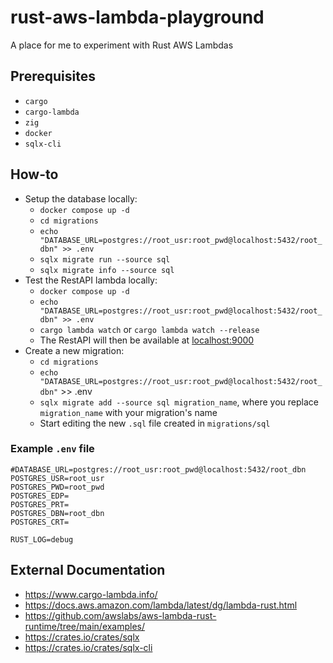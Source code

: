 # rust-aws-lambda-playground
A place for me to experiment with Rust AWS Lambdas

## Prerequisites

- `cargo`
- `cargo-lambda`
- `zig`
- `docker`
- `sqlx-cli`

## How-to

- Setup the database locally:
  - `docker compose up -d`
  - `cd migrations`
  - `echo "DATABASE_URL=postgres://root_usr:root_pwd@localhost:5432/root_dbn" >> .env`
  - `sqlx migrate run --source sql`
  - `sqlx migrate info --source sql`
- Test the RestAPI lambda locally:
  - `docker compose up -d`
  - `echo "DATABASE_URL=postgres://root_usr:root_pwd@localhost:5432/root_dbn" >> .env`
  - `cargo lambda watch` or `cargo lambda watch --release`
  - The RestAPI will then be available at [localhost:9000](http://localhost:9000)
- Create a new migration:
  - `cd migrations`
  - `echo "DATABASE_URL=postgres://root_usr:root_pwd@localhost:5432/root_dbn"` >> .env
  - `sqlx migrate add --source sql migration_name`, where you replace `migration_name` with your migration's name
  - Start editing the new `.sql` file created in `migrations/sql`

### Example `.env` file

```
#DATABASE_URL=postgres://root_usr:root_pwd@localhost:5432/root_dbn
POSTGRES_USR=root_usr
POSTGRES_PWD=root_pwd
POSTGRES_EDP=
POSTGRES_PRT=
POSTGRES_DBN=root_dbn
POSTGRES_CRT=

RUST_LOG=debug
```

## External Documentation

- https://www.cargo-lambda.info/
- https://docs.aws.amazon.com/lambda/latest/dg/lambda-rust.html
- https://github.com/awslabs/aws-lambda-rust-runtime/tree/main/examples/
- https://crates.io/crates/sqlx
- https://crates.io/crates/sqlx-cli
